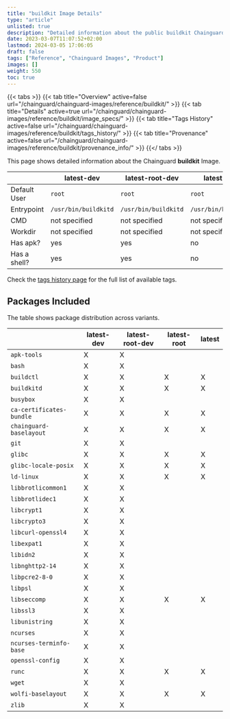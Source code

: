 ```yaml
---
title: "buildkit Image Details"
type: "article"
unlisted: true
description: "Detailed information about the public buildkit Chainguard Image."
date: 2023-03-07T11:07:52+02:00
lastmod: 2024-03-05 17:06:05
draft: false
tags: ["Reference", "Chainguard Images", "Product"]
images: []
weight: 550
toc: true
---
```


{{< tabs >}}
{{< tab title="Overview" active=false url="/chainguard/chainguard-images/reference/buildkit/" >}}
{{< tab title="Details" active=true url="/chainguard/chainguard-images/reference/buildkit/image_specs/" >}}
{{< tab title="Tags History" active=false url="/chainguard/chainguard-images/reference/buildkit/tags_history/" >}}
{{< tab title="Provenance" active=false url="/chainguard/chainguard-images/reference/buildkit/provenance_info/" >}}
{{</ tabs >}}

This page shows detailed information about the Chainguard **buildkit** Image.

|              | latest-dev           | latest-root-dev      | latest-root          | latest               |
|--------------|----------------------|----------------------|----------------------|----------------------|
| Default User | `root`               | `root`               | `root`               | `root`               |
| Entrypoint   | `/usr/bin/buildkitd` | `/usr/bin/buildkitd` | `/usr/bin/buildkitd` | `/usr/bin/buildkitd` |
| CMD          | not specified        | not specified        | not specified        | not specified        |
| Workdir      | not specified        | not specified        | not specified        | not specified        |
| Has apk?     | yes                  | yes                  | no                   | no                   |
| Has a shell? | yes                  | yes                  | no                   | no                   |

Check the [tags history page](/chainguard/chainguard-images/reference/buildkit/tags_history/) for the full list of available tags.

## Packages Included
The table shows package distribution across variants.

|                          | latest-dev | latest-root-dev | latest-root | latest |
|--------------------------|------------|-----------------|-------------|--------|
| `apk-tools`              | X          | X               |             |        |
| `bash`                   | X          | X               |             |        |
| `buildctl`               | X          | X               | X           | X      |
| `buildkitd`              | X          | X               | X           | X      |
| `busybox`                | X          | X               |             |        |
| `ca-certificates-bundle` | X          | X               | X           | X      |
| `chainguard-baselayout`  | X          | X               | X           | X      |
| `git`                    | X          | X               |             |        |
| `glibc`                  | X          | X               | X           | X      |
| `glibc-locale-posix`     | X          | X               | X           | X      |
| `ld-linux`               | X          | X               | X           | X      |
| `libbrotlicommon1`       | X          | X               |             |        |
| `libbrotlidec1`          | X          | X               |             |        |
| `libcrypt1`              | X          | X               |             |        |
| `libcrypto3`             | X          | X               |             |        |
| `libcurl-openssl4`       | X          | X               |             |        |
| `libexpat1`              | X          | X               |             |        |
| `libidn2`                | X          | X               |             |        |
| `libnghttp2-14`          | X          | X               |             |        |
| `libpcre2-8-0`           | X          | X               |             |        |
| `libpsl`                 | X          | X               |             |        |
| `libseccomp`             | X          | X               | X           | X      |
| `libssl3`                | X          | X               |             |        |
| `libunistring`           | X          | X               |             |        |
| `ncurses`                | X          | X               |             |        |
| `ncurses-terminfo-base`  | X          | X               |             |        |
| `openssl-config`         | X          | X               |             |        |
| `runc`                   | X          | X               | X           | X      |
| `wget`                   | X          | X               |             |        |
| `wolfi-baselayout`       | X          | X               | X           | X      |
| `zlib`                   | X          | X               |             |        |

